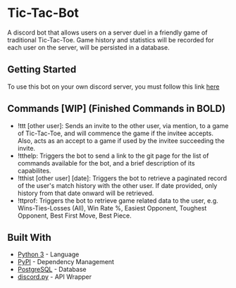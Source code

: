 # Tic-Tac-Bot

A discord bot that allows users on a server duel in a friendly game of traditional Tic-Tac-Toe. Game history and statistics will be recorded for each user on the server, will be persisted in a database.

## Getting Started

To use this bot on your own discord server, you must follow this link [here](https://discord.com/api/oauth2/authorize?client_id=714273310208294994&permissions=67584&scope=bot)

## Commands [WIP] (Finished Commands in BOLD)

* !ttt [other user]: Sends an invite to the other user, via mention, to a game of Tic-Tac-Toe, and will commence the game if the invitee accepts. Also, acts as an accept to a game if used by the invitee succeeding the invite.
* !tthelp: Triggers the bot to send a link to the git page for the list of commands available for the bot, and a brief description of its capabilites.
* !tthist [other user] [date]: Triggers the bot to retrieve a paginated record of the user's match history with the other user. If date provided, only history from that date onward will be retrieved.
* !ttprof: Triggers the bot to retrieve game related data to the user, e.g. Wins-Ties-Losses (All), Win Rate %, Easiest Opponent, Toughest Opponent, Best First Move, Best Piece.

## Built With

* [Python 3](https://docs.python.org/3/) - Language
* [PyPI](https://pypi.org/) - Dependency Management
* [PostgreSQL](https://www.postgresql.org/) - Database
* [discord.py](https://github.com/Rapptz/discord.py) - API Wrapper
